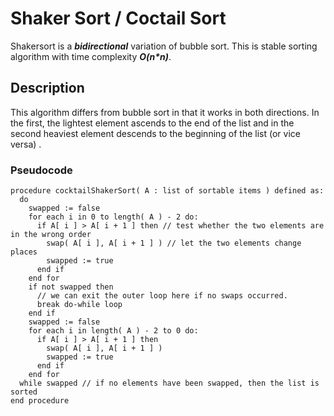 # Shaker Sort / Coctail Sort

Shakersort is a _**bidirectional**_ variation of bubble sort. 
This is stable sorting algorithm with time complexity _**O(n*n)**_.

## Description

This algorithm differs from bubble sort in that it works in both directions. 
In the first, the lightest element ascends to the end of the list and in the second heaviest element descends to the beginning of the list (or vice versa)
.

### Pseudocode
```
procedure cocktailShakerSort( A : list of sortable items ) defined as:
  do
    swapped := false
    for each i in 0 to length( A ) - 2 do:
      if A[ i ] > A[ i + 1 ] then // test whether the two elements are in the wrong order
        swap( A[ i ], A[ i + 1 ] ) // let the two elements change places
        swapped := true
      end if
    end for
    if not swapped then
      // we can exit the outer loop here if no swaps occurred.
      break do-while loop
    end if
    swapped := false
    for each i in length( A ) - 2 to 0 do:
      if A[ i ] > A[ i + 1 ] then
        swap( A[ i ], A[ i + 1 ] )
        swapped := true
      end if
    end for
  while swapped // if no elements have been swapped, then the list is sorted
end procedure
```
